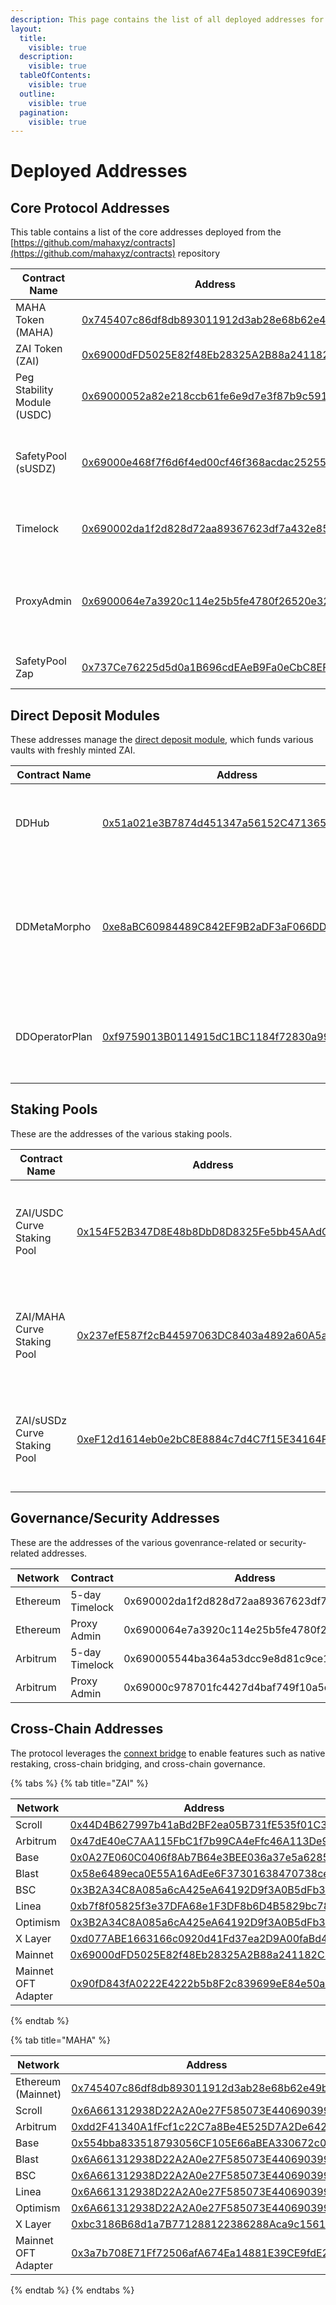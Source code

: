```yaml
---
description: This page contains the list of all deployed addresses for the protocol.
layout:
  title:
    visible: true
  description:
    visible: true
  tableOfContents:
    visible: true
  outline:
    visible: true
  pagination:
    visible: true
---
```


# Deployed Addresses

## Core Protocol Addresses

This table contains a list of the core addresses deployed from the [https://github.com/mahaxyz/contracts](https://github.com/mahaxyz/contracts) repository

| Contract Name               | Address                                                                                                               | Comments                                                        |
| --------------------------- | --------------------------------------------------------------------------------------------------------------------- | --------------------------------------------------------------- |
| MAHA Token (MAHA)           | [0x745407c86df8db893011912d3ab28e68b62e49b0](https://etherscan.io/token/0x745407c86df8db893011912d3ab28e68b62e49b0)   | The governance token                                            |
| ZAI Token (ZAI)             | [0x69000dFD5025E82f48Eb28325A2B88a241182CEd](https://etherscan.io/token/0x69000dFD5025E82f48Eb28325A2B88a241182CEd)   | The USD stablecoin                                              |
| Peg Stability Module (USDC) | [0x69000052a82e218ccb61fe6e9d7e3f87b9c5916f](https://etherscan.io/address/0x69000052a82e218ccb61fe6e9d7e3f87b9c5916f) | Used to mint ZAI with USDC collateral                           |
| SafetyPool (sUSDZ)          | [0x69000e468f7f6d6f4ed00cf46f368acdac252553](https://etherscan.io/address/0x69000e468f7f6d6f4ed00cf46f368acdac252553) | Safety Pool used to stake ZAI to protect against bad debt       |
| Timelock                    | [0x690002da1f2d828d72aa89367623df7a432e85a9](https://etherscan.io/address/0x690002da1f2d828d72aa89367623df7a432e85a9) | All protocol ownership rests in this timelock                   |
| ProxyAdmin                  | [0x6900064e7a3920c114e25b5fe4780f26520e3231](https://etherscan.io/address/0x6900064e7a3920c114e25b5fe4780f26520e3231) | Used as the admin for all deployed proxies. Owned by governance |
| SafetyPool Zap              | [0x737Ce76225d5d0a1B696cdEAeB9Fa0eCbC8EF424](https://etherscan.io/address/0x737Ce76225d5d0a1B696cdEAeB9Fa0eCbC8EF424) | Used to zap into the safety pool.                               |

## Direct Deposit Modules <a href="#layer-2-addresses" id="layer-2-addresses"></a>

These addresses manage the [direct deposit module](deployed-addresses.md#layer-2-addresses), which funds various vaults with freshly minted ZAI.

| Contract Name  | Address                                                                                                               | Comments                                                                                  |
| -------------- | --------------------------------------------------------------------------------------------------------------------- | ----------------------------------------------------------------------------------------- |
| DDHub          | [0x51a021e3B7874d451347a56152C47136593b6740](https://etherscan.io/address/0x51a021e3B7874d451347a56152C47136593b6740) | Direct Deposit module that mints ZAI to be used for lending                               |
| DDMetaMorpho   | [0xe8aBC60984489C842EF9B2aDF3aF066DD260744B](https://etherscan.io/address/0xe8abc60984489c842ef9b2adf3af066dd260744b) | Direct Deposit MetaMorpho Pool that uses te minted ZAI to supply into a MetaMorpho vault. |
| DDOperatorPlan | [0xf9759013B0114915dC1BC1184f72830a999f4111](https://etherscan.io/address/0xf9759013B0114915dC1BC1184f72830a999f4111) | A simple operator plan that sets the target on the MetaMorpho vaults                      |

## Staking Pools <a href="#layer-2-addresses" id="layer-2-addresses"></a>

These are the addresses of the various staking pools.

| Contract Name                | Address                                                                                                               | Comments                                                                                                                         |
| ---------------------------- | --------------------------------------------------------------------------------------------------------------------- | -------------------------------------------------------------------------------------------------------------------------------- |
| ZAI/USDC Curve Staking Pool  | [0x154F52B347D8E48b8DbD8D8325Fe5bb45AAdCCDa](https://etherscan.io/address/0x154F52B347D8E48b8DbD8D8325Fe5bb45AAdCCDa) | The staking pool for the [ZAI/USDC Liquidity Pool](https://curve.fi/#/ethereum/pools/factory-stable-ng-229/deposit) on Curve.fi  |
| ZAI/MAHA Curve Staking Pool  | [0x237efE587f2cB44597063DC8403a4892a60A5a4f](https://etherscan.io/address/0x237efE587f2cB44597063DC8403a4892a60A5a4f) | The staking pool for the [ZAI/MAHA Liquidity Pool](https://curve.fi/#/ethereum/pools/factory-twocrypto-54/deposit) on Curve.fi   |
| ZAI/sUSDz Curve Staking Pool | [0xeF12d1614eb0e2bC8E8884c7d4C7f15E34164F40](https://etherscan.io/address/0xeF12d1614eb0e2bC8E8884c7d4C7f15E34164F40) | The staking pool for the [ZAI/sUSDz Liquidity Pool](https://curve.fi/#/ethereum/pools/factory-stable-ng-230/deposit) on Curve.fi |

## Governance/Security Addresses <a href="#layer-2-addresses" id="layer-2-addresses"></a>

These are the addresses of the various govenrance-related or security-related addresses.

<table><thead><tr><th width="134">Network</th><th width="156">Contract</th><th>Address</th></tr></thead><tbody><tr><td>Ethereum</td><td>5-day Timelock</td><td>0x690002da1f2d828d72aa89367623df7a432e85a9</td></tr><tr><td>Ethereum</td><td>Proxy Admin</td><td>0x6900064e7a3920c114e25b5fe4780f26520e3231</td></tr><tr><td>Arbitrum</td><td>5-day Timelock</td><td>0x690005544ba364a53dcc9e8d81c9ce1e90018ab7</td></tr><tr><td>Arbitrum</td><td>Proxy Admin</td><td>0x69000c978701fc4427d4baf749f10a5cec582863</td></tr></tbody></table>

## Cross-Chain Addresses <a href="#layer-2-addresses" id="layer-2-addresses"></a>

The protocol leverages the [connext bridge](https://www.connext.network/) to enable features such as native restaking, cross-chain bridging, and cross-chain governance.

{% tabs %}
{% tab title="ZAI" %}

<table><thead><tr><th width="200">Network</th><th>Address</th><th data-hidden>Contract</th></tr></thead><tbody><tr><td>Scroll</td><td><a href="https://scrollscan.com/address/0x44D4B627997b41aBd2BF2ea05B731fE535f01C3D">0x44D4B627997b41aBd2BF2ea05B731fE535f01C3D</a></td><td></td></tr><tr><td>Arbitrum</td><td><a href="https://arbiscan.io/address/0x47dE40eC7AA115FbC1f7b99CA4eFfc46A113De9B">0x47dE40eC7AA115FbC1f7b99CA4eFfc46A113De9B</a></td><td></td></tr><tr><td>Base</td><td><a href="https://basescan.org/address/0x0a27e060c0406f8ab7b64e3bee036a37e5a62853">0x0A27E060C0406f8Ab7B64e3BEE036a37e5a62853</a></td><td></td></tr><tr><td>Blast</td><td><a href="https://blastscan.io/address/0x58e6489eca0E55A16AdEe6F37301638470738ce6">0x58e6489eca0E55A16AdEe6F37301638470738ce6</a></td><td></td></tr><tr><td>BSC</td><td><a href="https://bscscan.com/address/0x3B2A34C8A085a6cA425eA64192D9f3A0B5dFb397">0x3B2A34C8A085a6cA425eA64192D9f3A0B5dFb397</a></td><td></td></tr><tr><td>Linea</td><td><a href="https://lineascan.build/address/0xb7f8f05825f3e37DFA68e1F3DF8b6D4B5829bc78">0xb7f8f05825f3e37DFA68e1F3DF8b6D4B5829bc78</a></td><td></td></tr><tr><td>Optimism</td><td><a href="https://optimistic.etherscan.io/address/0x3B2A34C8A085a6cA425eA64192D9f3A0B5dFb397">0x3B2A34C8A085a6cA425eA64192D9f3A0B5dFb397</a></td><td></td></tr><tr><td>X Layer</td><td><a href="https://www.oklink.com/xlayer/token/0xd077ABE1663166c0920d41Fd37ea2D9A00faBd40">0xd077ABE1663166c0920d41Fd37ea2D9A00faBd40</a></td><td></td></tr><tr><td>Mainnet</td><td><a href="https://etherscan.io/token/0x69000dFD5025E82f48Eb28325A2B88a241182CEd">0x69000dFD5025E82f48Eb28325A2B88a241182CEd</a></td><td></td></tr><tr><td>Mainnet OFT Adapter</td><td><a href="https://etherscan.io/address/0x90fD843fA0222E4222b5b8F2c839699eE84e50a0">0x90fD843fA0222E4222b5b8F2c839699eE84e50a0</a></td><td></td></tr></tbody></table>
{% endtab %}

{% tab title="MAHA" %}

<table><thead><tr><th width="153">Network</th><th>Address</th><th data-hidden>Contract</th></tr></thead><tbody><tr><td>Ethereum (Mainnet)</td><td><a href="https://etherscan.io/token/0x745407c86df8db893011912d3ab28e68b62e49b0">0x745407c86df8db893011912d3ab28e68b62e49b0</a></td><td>MAHAToken</td></tr><tr><td>Scroll</td><td><a href="https://scrollscan.com/token/0x6A661312938D22A2A0e27F585073E4406903990a">0x6A661312938D22A2A0e27F585073E4406903990a</a></td><td></td></tr><tr><td>Arbitrum</td><td><a href="https://arbiscan.io/token/0xdd2F41340A1fFcf1c22C7a8Be4E525D7A2De642b">0xdd2F41340A1fFcf1c22C7a8Be4E525D7A2De642b</a></td><td></td></tr><tr><td>Base</td><td><a href="https://basescan.org/token/0x554bba833518793056CF105E66aBEA330672c0dE">0x554bba833518793056CF105E66aBEA330672c0dE</a></td><td></td></tr><tr><td>Blast</td><td><a href="https://blastscan.io/token/0x6A661312938D22A2A0e27F585073E4406903990a">0x6A661312938D22A2A0e27F585073E4406903990a</a></td><td></td></tr><tr><td>BSC</td><td><a href="https://bscscan.com/token/0x6A661312938D22A2A0e27F585073E4406903990a">0x6A661312938D22A2A0e27F585073E4406903990a</a></td><td></td></tr><tr><td>Linea</td><td><a href="https://lineascan.build/token/0x6A661312938D22A2A0e27F585073E4406903990a">0x6A661312938D22A2A0e27F585073E4406903990a</a></td><td></td></tr><tr><td>Optimism</td><td><a href="https://optimistic.etherscan.io/token/0x6A661312938D22A2A0e27F585073E4406903990a">0x6A661312938D22A2A0e27F585073E4406903990a</a></td><td></td></tr><tr><td>X Layer</td><td><a href="https://www.oklink.com/xlayer/token/0xbc3186B68d1a7B771288122386288Aca9c1561a9">0xbc3186B68d1a7B771288122386288Aca9c1561a9</a></td><td></td></tr><tr><td>Mainnet OFT Adapter</td><td><a href="https://etherscan.io/address/0x3a7b708E71Ff72506afA674Ea14881E39CE9fdE2">0x3a7b708E71Ff72506afA674Ea14881E39CE9fdE2</a></td><td></td></tr></tbody></table>
{% endtab %}
{% endtabs %}
